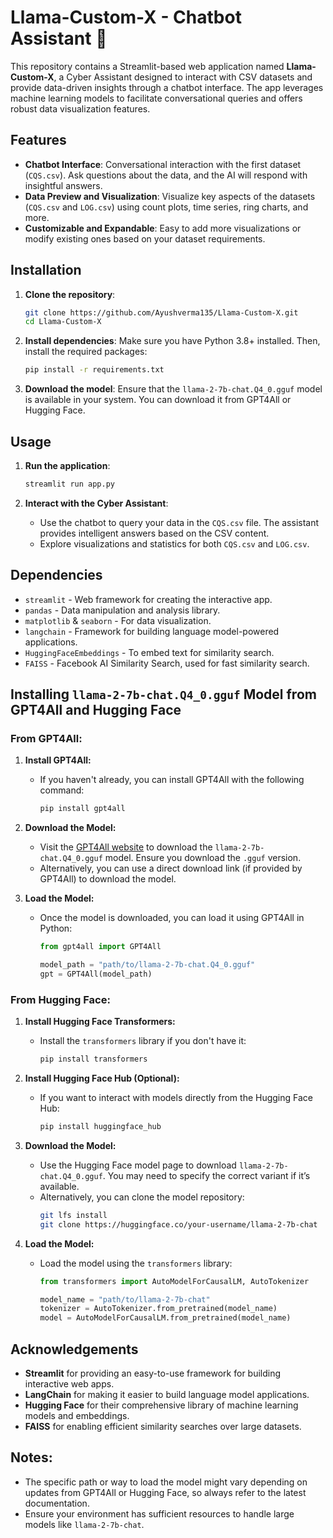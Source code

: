 # Llama-Custom-X - Chatbot Assistant 🤖


This repository contains a Streamlit-based web application named **Llama-Custom-X**, a Cyber Assistant designed to interact with CSV datasets and provide data-driven insights through a chatbot interface. The app leverages machine learning models to facilitate conversational queries and offers robust data visualization features.

## Features

- **Chatbot Interface**: Conversational interaction with the first dataset (`CQS.csv`). Ask questions about the data, and the AI will respond with insightful answers.
- **Data Preview and Visualization**: Visualize key aspects of the datasets (`CQS.csv` and `LOG.csv`) using count plots, time series, ring charts, and more.
- **Customizable and Expandable**: Easy to add more visualizations or modify existing ones based on your dataset requirements.

## Installation

1. **Clone the repository**:
    ```bash
    git clone https://github.com/Ayushverma135/Llama-Custom-X.git
    cd Llama-Custom-X
    ```

2. **Install dependencies**:
    Make sure you have Python 3.8+ installed. Then, install the required packages:
    ```bash
    pip install -r requirements.txt
    ```

3. **Download the model**:
    Ensure that the `llama-2-7b-chat.Q4_0.gguf` model is available in your system. You can download it from GPT4All or Hugging Face.

## Usage

1. **Run the application**:
    ```bash
    streamlit run app.py
    ```

2. **Interact with the Cyber Assistant**:
   - Use the chatbot to query your data in the `CQS.csv` file. The assistant provides intelligent answers based on the CSV content.
   - Explore visualizations and statistics for both `CQS.csv` and `LOG.csv`.

## Dependencies

- `streamlit` - Web framework for creating the interactive app.
- `pandas` - Data manipulation and analysis library.
- `matplotlib` & `seaborn` - For data visualization.
- `langchain` - Framework for building language model-powered applications.
- `HuggingFaceEmbeddings` - To embed text for similarity search.
- `FAISS` - Facebook AI Similarity Search, used for fast similarity search.

## Installing `llama-2-7b-chat.Q4_0.gguf` Model from GPT4All and Hugging Face

### From GPT4All:

1. **Install GPT4All:**
   - If you haven't already, you can install GPT4All with the following command:
     ```bash
     pip install gpt4all
     ```

2. **Download the Model:**
   - Visit the [GPT4All website](https://gpt4all.io/index.html) to download the `llama-2-7b-chat.Q4_0.gguf` model. Ensure you download the `.gguf` version.
   - Alternatively, you can use a direct download link (if provided by GPT4All) to download the model.

3. **Load the Model:**
   - Once the model is downloaded, you can load it using GPT4All in Python:
     ```python
     from gpt4all import GPT4All

     model_path = "path/to/llama-2-7b-chat.Q4_0.gguf"
     gpt = GPT4All(model_path)
     ```

### From Hugging Face:

1. **Install Hugging Face Transformers:**
   - Install the `transformers` library if you don't have it:
     ```bash
     pip install transformers
     ```

2. **Install Hugging Face Hub (Optional):**
   - If you want to interact with models directly from the Hugging Face Hub:
     ```bash
     pip install huggingface_hub
     ```

3. **Download the Model:**
   - Use the Hugging Face model page to download `llama-2-7b-chat.Q4_0.gguf`. You may need to specify the correct variant if it’s available.
   - Alternatively, you can clone the model repository:
     ```bash
     git lfs install
     git clone https://huggingface.co/your-username/llama-2-7b-chat
     ```

4. **Load the Model:**
   - Load the model using the `transformers` library:
     ```python
     from transformers import AutoModelForCausalLM, AutoTokenizer

     model_name = "path/to/llama-2-7b-chat"
     tokenizer = AutoTokenizer.from_pretrained(model_name)
     model = AutoModelForCausalLM.from_pretrained(model_name)
     ```

## Acknowledgements

- **Streamlit** for providing an easy-to-use framework for building interactive web apps.
- **LangChain** for making it easier to build language model applications.
- **Hugging Face** for their comprehensive library of machine learning models and embeddings.
- **FAISS** for enabling efficient similarity searches over large datasets.


## Notes:
- The specific path or way to load the model might vary depending on updates from GPT4All or Hugging Face, so always refer to the latest documentation.
- Ensure your environment has sufficient resources to handle large models like `llama-2-7b-chat`.
